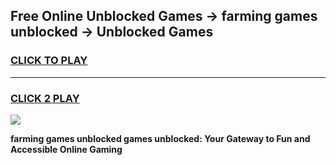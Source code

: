 
## Free Online Unblocked Games → farming games unblocked → Unblocked Games
<h3>
<a href="https://premium.freeplayer.one?title=farming_games_unblocked&ref=21F">CLICK TO PLAY</a></h3>
<hr>

<h3>
<a href="https://premium.freeplayer.one?title=farming_games_unblocked&ref=21F">CLICK 2 PLAY</a>
  
</h3>

<a href="https://premium.freeplayer.one?title=farming_games_unblocked&ref=21F/"><img src="https://clearcache.store/games.png"></a>


**farming games unblocked games unblocked: Your Gateway to Fun and Accessible Online Gaming**
